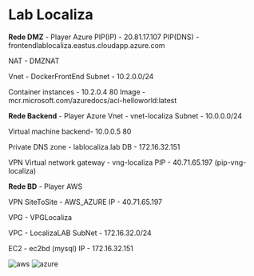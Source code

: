 # Lab Localiza

**Rede DMZ** - Player Azure
PIP(IP) - 20.81.17.107
PIP(DNS) - frontendlablocaliza.eastus.cloudapp.azure.com

NAT - DMZNAT

Vnet - DockerFrontEnd
Subnet - 10.2.0.0/24

Container instances - 10.2.0.4 80
Image - mcr.microsoft.com/azuredocs/aci-helloworld:latest



**Rede Backend** - Player Azure
Vnet - vnet-localiza
Subnet - 10.0.0.0/24

Virtual machine  backend-  10.0.0.5 80

Private DNS zone - lablocaliza.lab
DB - 172.16.32.151

VPN
Virtual network gateway - vng-localiza
PIP - 40.71.65.197 (pip-vng-localiza)



**Rede BD** - Player AWS

VPN SiteToSite - AWS_AZURE
IP - 40.71.65.197

VPG - VPGLocaliza

VPC - LocalizaLAB
SubNet - 172.16.32.0/24

EC2 - ec2bd (mysql)
IP - 172.16.32.151



![aws](https://user-images.githubusercontent.com/91168566/134672806-ec7945ef-7936-4338-9868-e99b3b782667.png)
![azure](https://user-images.githubusercontent.com/91168566/134674522-415a950a-251a-4e3c-b4ed-d8ee9fef0eda.png)

